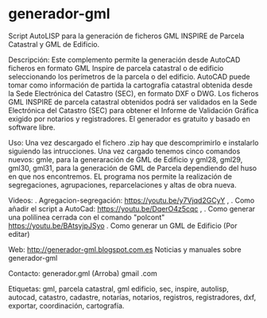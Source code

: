 # generador-gml
Script AutoLISP para la generación de ficheros GML INSPIRE de Parcela Catastral y GML de Edificio.

Descripción: Este complemento permite la generación  desde AutoCAD ficheros en formato GML Inspire de parcela catastral o de edificio seleccionando los perímetros de la parcela o del edificio. AutoCAD puede tomar como información de partida la cartografía catastral obtenida desde la Sede Electrónica del Catastro (SEC), en formato DXF o DWG. Los ficheros GML INSPIRE de parcela catastral obtenidos podrá ser validados en la Sede Electrónica del Catastro (SEC) para obtener el Informe de Validación Gráfica exigido por notarios y registradores. El generador es gratuito y basado en software libre. 

Uso: Una vez descargado el fichero .zip hay que descomprimirlo e instalarlo siguiendo las intrucciones.
Una vez cargado tenemos  cinco comandos nuevos: gmle, para la generaración de GML de Edificio y gml28, gml29, gml30, gml31, para la generación de GML de Parcela dependiendo del huso en que nos encontremos. EL programa nos permite la realización de segregaciones, agrupaciones, reparcelaciones y altas de obra nueva.

Videos: 
  . Agregacion-segregación: https://youtu.be/y7Vjqd2GCyY , 
  . Como añadir el script a AutoCad: https://youtu.be/DqerO4z5cqc , 
  . Como generar una polilinea cerrada con el comando "polcont" https://youtu.be/BAtsyjpJSyo
  . Como generar un GML de Edificio (Por editar)

Web: http://generador-gml.blogspot.com.es Noticias y manuales sobre generador-gml

Contacto: generador.gml (Arroba) gmail .com

Etiquetas: gml, parcela catastral, gml edificio, sec, inspire, autolisp, autocad, catastro, cadastre, notarías, notarios, registros, registradores, dxf, exportar, coordinación, cartografía.
